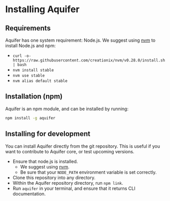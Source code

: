# Installing Aquifer

## Requirements
Aquifer has one system requirement: Node.js. We suggest using [nvm](https://github.com/creationix/nvm) to install Node.js and npm:
* `curl -o- https://raw.githubusercontent.com/creationix/nvm/v0.28.0/install.sh | bash`
* `nvm install stable`
* `nvm use stable`
* `nvm alias default stable`

## Installation (npm)
Aquifer is an npm module, and can be installed by running:

```bash
npm install -g aquifer
```

## Installing for development
You can install Aquifer directly from the git repository. This is useful if you want to contribute to Aquifer core, or test upcoming versions.

* Ensure that node.js is installed.
  * We suggest using [nvm](https://github.com/creationix/nvm).
  * Be sure that your `NODE_PATH` environment variable is set correctly.
* Clone this repository into any directory.
* Within the Aquifer repository directory, run `npm link`.
* Run `aquifer` in your terminal, and ensure that it returns CLI documentation.
